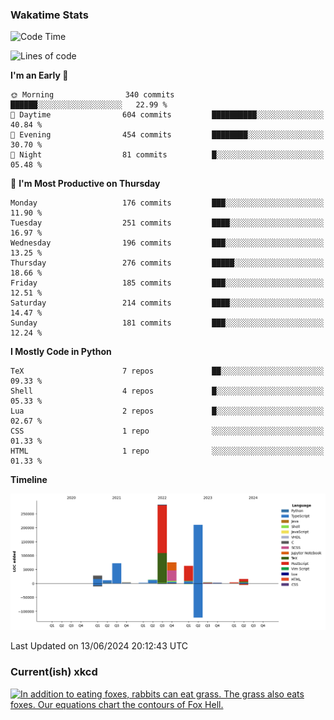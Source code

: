 ### Wakatime Stats
<!--START_SECTION:waka-->
![Code Time](http://img.shields.io/badge/Code%20Time-2%2C626%20hrs%2039%20mins-blue)

![Lines of code](https://img.shields.io/badge/From%20Hello%20World%20I%27ve%20Written-785.3%20thousand%20lines%20of%20code-blue)

**I'm an Early 🐤** 

```text
🌞 Morning                340 commits         ██████░░░░░░░░░░░░░░░░░░░   22.99 % 
🌆 Daytime                604 commits         ██████████░░░░░░░░░░░░░░░   40.84 % 
🌃 Evening                454 commits         ████████░░░░░░░░░░░░░░░░░   30.70 % 
🌙 Night                  81 commits          █░░░░░░░░░░░░░░░░░░░░░░░░   05.48 % 
```
📅 **I'm Most Productive on Thursday** 

```text
Monday                   176 commits         ███░░░░░░░░░░░░░░░░░░░░░░   11.90 % 
Tuesday                  251 commits         ████░░░░░░░░░░░░░░░░░░░░░   16.97 % 
Wednesday                196 commits         ███░░░░░░░░░░░░░░░░░░░░░░   13.25 % 
Thursday                 276 commits         █████░░░░░░░░░░░░░░░░░░░░   18.66 % 
Friday                   185 commits         ███░░░░░░░░░░░░░░░░░░░░░░   12.51 % 
Saturday                 214 commits         ████░░░░░░░░░░░░░░░░░░░░░   14.47 % 
Sunday                   181 commits         ███░░░░░░░░░░░░░░░░░░░░░░   12.24 % 
```


**I Mostly Code in Python** 

```text
TeX                      7 repos             ██░░░░░░░░░░░░░░░░░░░░░░░   09.33 % 
Shell                    4 repos             █░░░░░░░░░░░░░░░░░░░░░░░░   05.33 % 
Lua                      2 repos             █░░░░░░░░░░░░░░░░░░░░░░░░   02.67 % 
CSS                      1 repo              ░░░░░░░░░░░░░░░░░░░░░░░░░   01.33 % 
HTML                     1 repo              ░░░░░░░░░░░░░░░░░░░░░░░░░   01.33 % 
```



**Timeline**

![Lines of Code chart](https://raw.githubusercontent.com/joshuajeschek/joshuajeschek/main/assets/bar_graph.png)


 Last Updated on 13/06/2024 20:12:43 UTC
<!--END_SECTION:waka-->

### Current(ish) xkcd
<a id="xkcd-a" title="In addition to eating foxes, rabbits can eat grass. The grass also eats foxes. Our equations chart the contours of Fox Hell." href="https://www.xkcd.com" target="_blank">
        <img align="center" id="xkcd-img" src="https://imgs.xkcd.com/comics/broken_model.png" alt="In addition to eating foxes, rabbits can eat grass. The grass also eats foxes. Our equations chart the contours of Fox Hell." height=300 />
</a>
